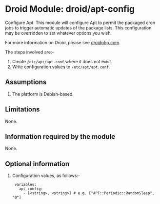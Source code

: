 # Droid Module: droid/apt-config

Configure Apt. This module will configure Apt to permit the packaged cron jobs
to trigger automatic updates of the package lists. This configuration may be
overridden to set whatever options you wish.

For more information on Droid, please see [droidphp.com](http://droidphp.com).

The steps involved are:-

1. Create `/etc/apt/apt.conf` where it does not exist.
2. Write configuration values to `/etc/apt/apt.conf`.


## Assumptions

1. The platform is Debian-based.


## Limitations

None.


## Information required by the module

None.


## Optional information

1. Configuration values, as follows:-

        variables:
          apt_config:
            - [<string>, <string>] # e.g. ["APT::Periodic::RandomSleep", "0"]
